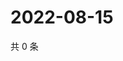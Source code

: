 # 2022-08-15

共 0 条

<!-- BEGIN WEIBO -->
<!-- 最后更新时间 Mon Aug 15 2022 09:46:02 GMT+0800 (China Standard Time) -->

<!-- END WEIBO -->
